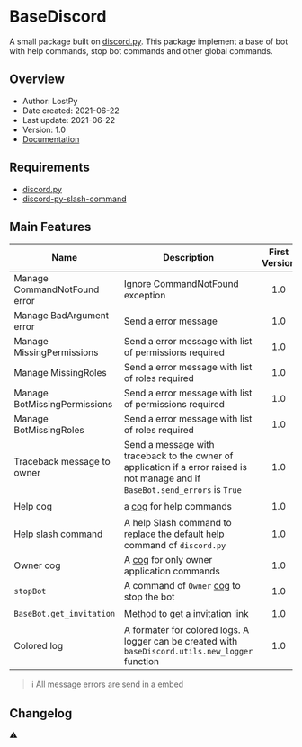 # BaseDiscord

A small package built on [discord.py][discord-py]. This package implement a base of bot with help commands, stop bot commands and other global commands.  


## Overview

 * Author: LostPy
 * Date created: 2021-06-22
 * Last update: 2021-06-22
 * Version: 1.0
 * [Documentation][doc]


## Requirements

 * [discord.py][discord-py]
 * [discord-py-slash-command][slash]


## Main Features

|Name|Description|First Version|last version|
|----|-----------|:-----------:|:----------:|
|Manage CommandNotFound error|Ignore CommandNotFound exception|1.0|✔️|
|Manage BadArgument error|Send a error message|1.0|✔️|
|Manage MissingPermissions|Send a error message with list of permissions required|1.0|✔️|
|Manage MissingRoles|Send a error message with list of roles required|1.0|✔️|
|Manage BotMissingPermissions|Send a error message with list of permissions required|1.0|✔️|
|Manage BotMissingRoles|Send a error message with list of roles required|1.0|✔️|
|Traceback message to owner|Send a message with traceback to the owner of application if a error raised is not manage and if `BaseBot.send_errors` is `True`|1.0|✔️|
|Help cog|a [cog][cog] for help commands|1.0|✔️|
|Help slash command|A help Slash command to replace the default help command of `discord.py`|1.0|✔️|
|Owner cog|A [cog][cog] for only owner application commands|1.0|✔️|
|`stopBot`|A command of `Owner` [cog][cog] to stop the bot|1.0|✔️|
|`BaseBot.get_invitation`|Method to get a invitation link|1.0|✔️|
|Colored log|A formater for colored logs. A logger can be created with `baseDiscord.utils.new_logger` function|1.0|✔️|

> ℹ️ All message errors are send in a embed


## Changelog

⚠️ 


[discord-py]: https://discordpy.readthedocs.io/en/latest/index.html
[slash]: https://discord-py-slash-command.readthedocs.io/en/latest/quickstart.html
[cog]: https://discordpy.readthedocs.io/en/latest/ext/commands/cogs.html
[doc]: https://lostpy.gitbook.io/basediscord-py/